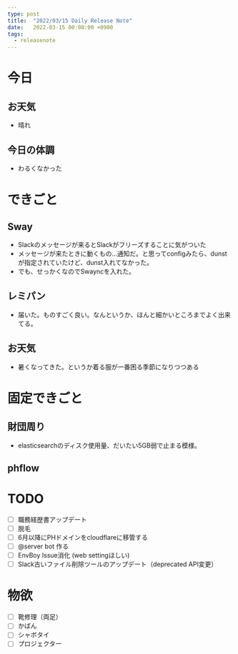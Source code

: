 ```yaml
---
type: post
title:  "2022/03/15 Daily Release Note"
date:   2022-03-15 00:00:00 +0900
tags:
  - releasenote
---
```

# 今日

## お天気

* 晴れ

## 今日の体調

* わるくなかった

# できごと

## Sway 

* Slackのメッセージが来るとSlackがフリーズすることに気がついた
* メッセージが来たときに動くもの…通知だ。と思ってconfigみたら、dunstが指定されていたけど、dunst入れてなかった。
* でも、せっかくなのでSwayncを入れた。

## レミパン

* 届いた。ものすごく良い。なんというか、ほんと細かいところまでよく出来てる。

## お天気

* 暑くなってきた。というか着る服が一番困る季節になりつつある

# 固定できごと

## 財団周り

* elasticsearchのディスク使用量、だいたい5GB弱で止まる模様。

## phflow

# TODO 

- [ ] 職務経歴書アップデート
- [ ] 脱毛
- [ ] 6月以降にPHドメインをcloudflareに移管する
- [ ] @server bot 作る
- [ ] EnvBoy Issue消化 (web settingほしい)
- [ ] Slack古いファイル削除ツールのアップデート（deprecated API変更）

# 物欲

- [ ] 靴修理（両足）
- [ ] かばん
- [ ] シャボタイ
- [ ] プロジェクター

